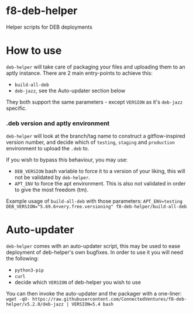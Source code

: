 # f8-deb-helper
Helper scripts for DEB deployments

# How to use

`deb-helper` will take care of packaging your files and uploading them to an aptly instance.
There are 2 main entry-points to achieve this:
- `build-all-deb`
- `deb-jazz`, see the Auto-updater section below


They both support the same parameters - except `VERSION` as it's `deb-jazz` specific.

### .deb version and aptly environment

`deb-helper` will look at the branch/tag name to construct a gitflow-inspired version number, and decide which of `testing`, `staging` and `production` environment to upload the `.deb` to.

If you wish to bypass this behaviour, you may use:
- `DEB_VERSION` bash variable to force it to a version of your liking, this will not be validated by `deb-helper`.
- `APT_ENV` to force the apt environment. This is also not validated in order to give the most freedom (tm).

Example usage of `build-all-deb` with those parameters:
`APT_ENV=testing DEB_VERSION="5.69.6+very.free.versioning" f8-deb-helper/build-all-deb`

# Auto-updater

`deb-helper` comes with an auto-updater script, this may be used to ease deployment of deb-helper's own bugfixes. In order to use it you will need the following:
- `python3-pip`
- `curl`
- decide which `VERSION` of deb-helper you wish to use


You can then invoke the auto-updater and the packager with a one-liner:
`wget -qO- https://raw.githubusercontent.com/ConnectedVentures/f8-deb-helper/v5.2.0/deb-jazz | VERSION=5.4 bash`
